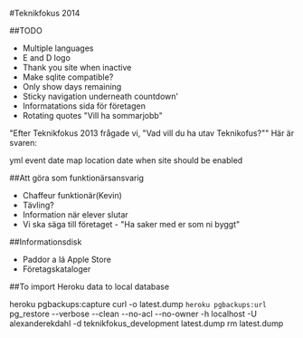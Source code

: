 #Teknikfokus 2014

##TODO
* Multiple languages
* E and D logo
* Thank you site when inactive
* Make sqlite compatible?
* Only show days remaining
* Sticky navigation underneath countdown'
* Informatations sida för företagen
* Rotating quotes "Vill ha sommarjobb"

"Efter Teknikfokus 2013 frågade vi, "Vad vill du ha utav Teknikofus?"" Här är svaren:

yml event
  date
  map
  location
  date when site should be enabled

##Att göra som funktionärsansvarig

* Chaffeur funktionär(Kevin)
* Tävling?
* Information när elever slutar
* Vi ska säga till företaget - "Ha saker med er som ni byggt"

##Informationsdisk

* Paddor a lá Apple Store
* Företagskataloger

##To import Heroku data to local database

heroku pgbackups:capture
curl -o latest.dump `heroku pgbackups:url`
pg_restore --verbose --clean --no-acl --no-owner -h localhost -U alexanderekdahl -d teknikfokus_development latest.dump
rm latest.dump
